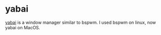 # yabai

[yabai](https://github.com/koekeishiya/yabai) is a window manager similar to bspwm. I used bspwm on linux, now yabai on MacOS.
